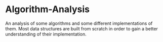 # Algorithm-Analysis
An analysis of some algorithms and some different implementations of them. Most data structures are built from scratch in order to gain a better understanding of their implementation.
